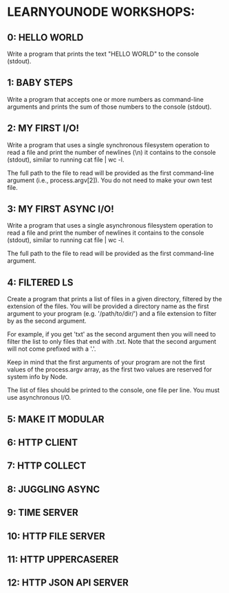 # LEARNYOUNODE WORKSHOPS:

## 0: HELLO WORLD
Write a program that prints the text "HELLO WORLD" to the console (stdout).

## 1: BABY STEPS
Write a program that accepts one or more numbers as command-line arguments and prints the sum of those numbers to the console (stdout).

## 2: MY FIRST I/O!
Write a program that uses a single synchronous filesystem operation to read a file and print the number of newlines (\n) it contains to the console (stdout), similar to running cat file | wc -l.

The full path to the file to read will be provided as the first command-line argument (i.e., process.argv[2]). You do not need to make your own test file.

## 3: MY FIRST ASYNC I/O!
Write a program that uses a single asynchronous filesystem operation to read a file and print the number of newlines it contains to the console (stdout), similar to running cat file | wc -l.

The full path to the file to read will be provided as the first command-line argument.

## 4: FILTERED LS
Create a program that prints a list of files in a given directory, filtered by the extension of the files. You will be provided a directory name as the first argument to your program (e.g. '/path/to/dir/') and a file extension to filter by as the second argument.

For example, if you get 'txt' as the second argument then you will need to filter the list to only files that end with .txt. Note that the second argument will not come prefixed with a '.'.

Keep in mind that the first arguments of your program are not the first values of the process.argv array, as the first two values are reserved for system info by Node.

The list of files should be printed to the console, one file per line. You must use asynchronous I/O.

## 5: MAKE IT MODULAR
## 6: HTTP CLIENT
## 7: HTTP COLLECT
## 8: JUGGLING ASYNC
## 9: TIME SERVER
## 10: HTTP FILE SERVER
## 11: HTTP UPPERCASERER
## 12: HTTP JSON API SERVER
